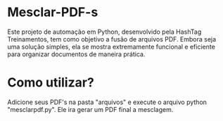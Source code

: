 # Mesclar-PDF-s
Este projeto de automação em Python, desenvolvido pela HashTag Treinamentos, tem como objetivo a fusão de arquivos PDF. Embora seja uma solução simples, ela se mostra extremamente funcional e eficiente para organizar documentos de maneira prática.

# Como utilizar? 
Adicione seus PDF's na pasta "arquivos" e execute o arquivo python "mesclarpdf.py". Ele ira gerar um PDF final a mesclagem.
